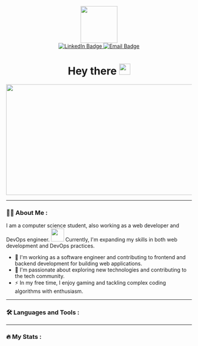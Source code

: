 <div align="center">
  <img src="https://media.giphy.com/media/M9gbBd9nbDrOTu1Mqx/giphy.gif" width="100"/>

  <div id="badges">
    <a href="https://www.linkedin.com/in/sardar-jazim-sajid-41022b2b3">
      <img src="https://img.shields.io/badge/LinkedIn-blue?style=for-the-badge&logo=linkedin&logoColor=white" alt="LinkedIn Badge"/>
    </a>
    <a href="mailto:sardarjazim1234@gmail.com">
      <img src="https://img.shields.io/badge/Email-red?style=for-the-badge&logo=gmail&logoColor=white" alt="Email Badge"/>
    </a>
  </div>

  <h1>Hey there <img src="https://media.giphy.com/media/hvRJCLFzcasrR4ia7z/giphy.gif" width="30px"/></h1>

  <div align="center">
    <img src="https://media.giphy.com/media/dWesBcTLavkZuG35MI/giphy.gif" width="600" height="300"/>
  </div>
</div>

---

### :man_technologist: About Me :

I am a computer science student, also working as a web developer and DevOps engineer. <img src="https://media.giphy.com/media/WUlplcMpOCEmTGBtBW/giphy.gif" width="35"> Currently, I'm expanding my skills in both web development and DevOps practices.

- :telescope: I'm working as a software engineer and contributing to frontend and backend development for building web applications.
- :seedling: I'm passionate about exploring new technologies and contributing to the tech community.
- :zap: In my free time, I enjoy gaming and tackling complex coding algorithms with enthusiasm.

---

### :hammer_and_wrench: Languages and Tools :

<div>
  <!-- Add your icons here -->
</div>

---

### :fire: My Stats :
<!-- Add your GitHub streak stats here -->

